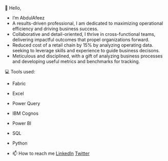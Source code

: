 👋 Hello, 
- I’m AbdulAfeez 
- A results-driven professional, I am dedicated to maximizing operational efficiency and driving business success.
- Collaborative and detail-oriented, I thrive in cross-functional teams, delivering impactful outcomes that propel organizations forward. 
- Reduced cost of a retail chain by 15% by analyzing operating data. seeking to leverage skills and experience to guide business decisons. 
- Meticulous and disciplined, with a gift of analyzing business processes and developing useful metrics and benchmarks for tracking.

💻 Tools used: 

- Fabric
- Excel
- Power Query
- IBM Cognos
- Power BI
- SQL
- Python

- 📫 How to reach me [LinkedIn](https://www.linkedin.com/in/abdulafeez-moshood/) [Twitter](https://x.com/geekyabdul)
<!---
AbdulAfeez001/AbdulAfeez001 is a ✨ special ✨ repository because its `README.md` (this file) appears on your GitHub profile.
You can click the Preview link to take a look at your changes.
--->
